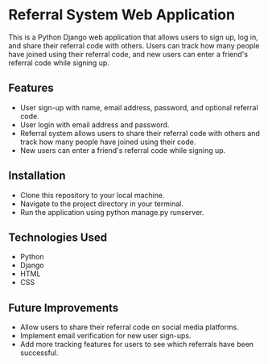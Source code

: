 
# Referral System Web Application

This is a Python Django web application that allows users to sign up, log in, and share their referral code with others. Users can track how many people have joined using their referral code, and new users can enter a friend's referral code while signing up.


## Features

* User sign-up with name, email address, password, and optional referral code.
* User login with email address and password.
* Referral system allows users to share their referral code with others and track how many people have joined using their code.
* New users can enter a friend's referral code while signing up.
## Installation
* Clone this repository to your local machine. 
* Navigate to the project directory in your terminal.
* Run the application using python manage.py runserver.
## Technologies Used

* Python
* Django
* HTML
* CSS

## Future Improvements

* Allow users to share their referral code on social media platforms.
* Implement email verification for new user sign-ups.
* Add more tracking features for users to see which referrals have been successful.
